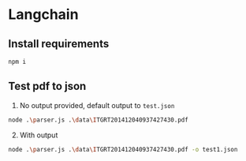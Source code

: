 # Langchain

## Install requirements

```bash
npm i
```

## Test pdf to json

1. No output provided, default output to ``test.json``

```bash
node .\parser.js .\data\ITGRT201412040937427430.pdf
```

2. With output

```bash
node .\parser.js .\data\ITGRT201412040937427430.pdf -o test1.json
```
